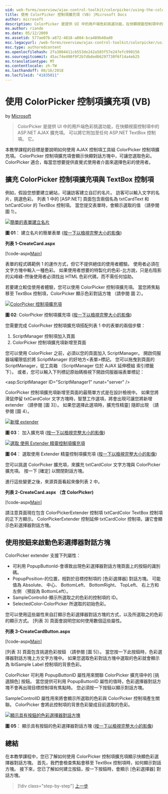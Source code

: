 ```yaml
---
uid: web-forms/overview/ajax-control-toolkit/colorpicker/using-the-colorpicker-control-extender-vb
title: 使用 ColorPicker 控制項擴充項 (VB) |Microsoft Docs
author: microsoft
description: ColorPicker 是提供 UI 中的用戶端色彩挑選功能，在快顯視窗控制項中的 ASP.NET AJAX 擴充項。 可以將它附加至任何 ASP.NET...
ms.author: riande
ms.date: 05/12/2009
ms.assetid: 577ae07b-a872-4818-a804-bca489b40ad0
msc.legacyurl: /web-forms/overview/ajax-control-toolkit/colorpicker/using-the-colorpicker-control-extender-vb
msc.type: authoredcontent
ms.openlocfilehash: 2fa3804411cb553de242a503f57e247efc990156
ms.sourcegitcommit: 45ac74e400f9f2b7dbded66297730f6f14a4eb25
ms.translationtype: MT
ms.contentlocale: zh-TW
ms.lasthandoff: 08/16/2018
ms.locfileid: "41835011"
---
```

<a name="using-the-colorpicker-control-extender-vb"></a>使用 ColorPicker 控制項擴充項 (VB)
====================
by [Microsoft](https://github.com/microsoft)

> ColorPicker 是提供 UI 中的用戶端色彩挑選功能，在快顯視窗控制項中的 ASP.NET AJAX 擴充項。 可以將它附加至任何 ASP.NET TextBox 控制項。 它。


本教學課程的目標是要說明如何使用 AJAX 控制項工具組 ColorPicker 控制項擴充項。 ColorPicker 控制項擴充項會顯示快顯對話方塊中，可讓您選取色彩。 ColorPicker 適合，每當您想要提供直覺式使用者介面來選擇色彩的使用者。

## <a name="extending-a-textbox-control-with-the-colorpicker-control-extender"></a>擴充 ColorPicker 控制項擴充項與 TextBox 控制項

例如，假設您想要建立網站，可讓訪客建立自訂的名片。 訪客可以輸入文字的名片，挑選色彩。 列表 1 中的 [ASP.NET] 頁面包含兩個名為 txtCardText 和 txtCardColor 的 TextBox 控制項。 當您提交表單時，會顯示選取的值 （請參閱 圖 1）。


[![簡單的表單建立名片](using-the-colorpicker-control-extender-vb/_static/image1.jpg)](using-the-colorpicker-control-extender-vb/_static/image1.png)

**圖 01**： 建立名片的簡單表單 ([按一下以檢視完整大小的影像](using-the-colorpicker-control-extender-vb/_static/image2.png))


**列表 1-CreateCard.aspx**

[!code-aspx[Main](using-the-colorpicker-control-extender-vb/samples/sample1.aspx)]

表單的程式碼範例 1 的運作方式，但它不提供絕佳的使用者體驗。 使用者必須在文字方塊中輸入一種色彩。 如果使用者想要的特製化的色彩-比方說，只是右陰影的尖峰綠-然後使用者必須找出 HTML 色彩代碼，而不需任何協助。

若要建立較佳使用者體驗，您可以使用 ColorPicker 控制項擴充項。 當您將焦點移至 TextBox 控制項，ColorPicker 顯示色彩對話方塊 （請參閱 圖 2）。


[![ColorPicker 控制項擴充項](using-the-colorpicker-control-extender-vb/_static/image2.jpg)](using-the-colorpicker-control-extender-vb/_static/image3.png)

**圖 02**: ColorPicker 控制項擴充項 ([按一下以檢視完整大小的影像](using-the-colorpicker-control-extender-vb/_static/image4.png))


您需要完成 ColorPicker 控制項擴充項搭配列表 1 中的表單的兩個步驟：

1. ScriptManager 控制項加入頁面
2. ColorPicker 控制項擴充項新增至頁面

您可以使用 ColorPicker 之前，必須以您的頁面加入 ScriptManager。 開啟伺服器端權限低於將 ScriptManager 的好地方&lt;表單&gt;標記。 您可以拖曳到頁面的 ScriptManager，從工具箱 （ScriptManager 位於 AJAX 延伸模組 索引標籤下）。 或者，您可以輸入下列標記原始碼檢視下開啟伺服器端表單標記：

&lt;asp:ScriptManager ID="ScriptManager1" runat="server" /&gt;

ColorPicker 控制項擴充項新增至頁面的最簡單方式是在設計檢視中。 如果您將滑鼠停留 txtCardColor 文字方塊時，智慧工作選項，將會出現可讓您將新增 extender （請參閱 [圖 3]）。 如果您選擇此選項時，擴充性精靈] 隨即出現 （請參閱 [圖 4）。


[![新增 extender](using-the-colorpicker-control-extender-vb/_static/image3.jpg)](using-the-colorpicker-control-extender-vb/_static/image5.png)

**圖 03**： 加入擴充項 ([按一下以檢視完整大小的影像](using-the-colorpicker-control-extender-vb/_static/image6.png))


[![選取 使用 Extender 精靈控制項擴充項](using-the-colorpicker-control-extender-vb/_static/image4.jpg)](using-the-colorpicker-control-extender-vb/_static/image7.png)

**圖 04**： 選取使用 Extender 精靈控制項擴充項 ([按一下以檢視完整大小的影像](using-the-colorpicker-control-extender-vb/_static/image8.png))


您可以挑選 ColorPicker 擴充項，來擴充 txtCardColor 文字方塊與 ColorPicker 擴充項。 按一下 [確定] 以關閉對話方塊。

進行這些變更之後，來源頁面看起來像列表 2 中。

**列表 2-CreateCard.aspx （含 ColorPicker)**

[!code-aspx[Main](using-the-colorpicker-control-extender-vb/samples/sample2.aspx)]

請注意頁面現在包含 ColorPickerExtender 控制項 txtCardColor TextBox 控制項的正下方顯示。 ColorPickerExtender 控制延伸 txtCardColor 控制項，讓它會顯示色彩選擇器對話方塊。

## <a name="using-a-button-to-launch-the-color-picker-dialog"></a>使用按鈕來啟動色彩選擇器對話方塊

ColorPicker extender 支援下列屬性：

- 可利用 PopupButtonId-會導致出現色彩選擇器對話方塊頁面上的按鈕的識別碼。
- PopupPosition-的位置，相對於目標控制項的 [色彩選擇器] 對話方塊。 可能值為 Absolute、 中心、 BottomLeft、 BottomRight、 TopLeft、 右上方和左側 （預設為 BottomLeft）。
- SampleControlId-顯示所選取之的色彩的控制項的 ID。
- SelectedColor-ColorPicker 所選取的初始色彩。

您可以使用這些屬性來自訂顯示色彩選擇器對話方塊的方式，以及所選取之的色彩的顯示方式。 [列表 3] 頁面會說明您如何使用數個這些屬性。

**列表 3-CreateCardButton.aspx**

[!code-aspx[Main](using-the-colorpicker-control-extender-vb/samples/sample3.aspx)]

[列表 3] 頁面包含挑選色彩按鈕 （請參閱 [圖 5]）。 當您按一下此按鈕時，色彩選擇器對話方塊上方文字方塊中。 如果您選取色彩對話方塊中選取的色彩就會顯示為 lblSample Label 控制項的背景色彩。

ColorPicker 可利用 PopupButtonID 屬性用來關聯 ColorPicker 擴充項中的 [挑選顏色] 按鈕。 當您提供可利用 PopupButtonID 屬性的值時，色彩選擇器對話方塊不會再出現目標控制項有焦點時。 您必須按一下按鈕以顯示對話方塊。

SampleControlID 屬性用來將會顯示所選取的色彩與 ColorPicker 控制項產生關聯。 ColorPicker 會將此控制項的背景色彩變成目前選取的色彩。


[![顯示具有按鈕的色彩選擇器對話方塊](using-the-colorpicker-control-extender-vb/_static/image5.jpg)](using-the-colorpicker-control-extender-vb/_static/image9.png)

**圖 05**： 顯示具有按鈕的色彩選擇器對話方塊 ([按一下以檢視完整大小的影像](using-the-colorpicker-control-extender-vb/_static/image10.png))


## <a name="summary"></a>總結

在本教學課程中，您已了解如何使用 ColorPicker 控制項擴充項顯示快顯色彩選擇器對話方塊。 首先，我們會檢查焦點會移至 TextBox 控制項時，如何顯示對話方塊。 接下來，您已了解如何建立按鈕，按一下按鈕時，會顯示 [色彩選擇器] 對話方塊。

> [!div class="step-by-step"]
> [上一步](using-the-colorpicker-control-extender-cs.md)
